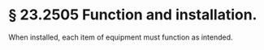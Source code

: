 # § 23.2505   Function and installation.

When installed, each item of equipment must function as intended.




